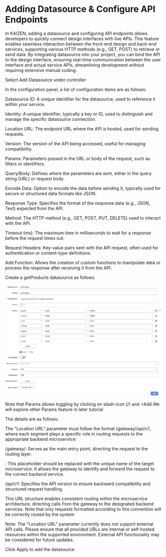 # Adding Datasource & Configure API Endpoints

In KAIZEN, adding a datasource and configuring API endpoints allows developers to quickly connect design interfaces with live APIs. This feature enables seamless interaction between the front-end design and back-end services, supporting various HTTP methods (e.g., GET, POST) to retrieve or send data. By integrating datasource into your project, you can bind the API to the design interface, ensuring real-time communication between the user interface and actual service APIs, streamlining development without requiring extensive manual coding.

Select Add Datasource under controller





In the configuration panel, a list of configuration items are as follows:

Datasource ID: A unique identifier for the datasource, used to reference it within your service.

Identity: A unique identifier, typically a key or ID, used to distinguish and manage the specific datasource connection.

Location URL: The endpoint URL where the API is hosted, used for sending requests.

Version: The version of the API being accessed, useful for managing compatibility.

Params: Parameters passed in the URL or body of the request, such as filters or identifiers.



Query/Body: Defines where the parameters are sent, either in the query string (URL) or request body.

Encode Data: Option to encode the data before sending it, typically used for secure or structured data formats like JSON.

Response Type: Specifies the format of the response data (e.g., JSON, Text) expected from the API.

Method: The HTTP method (e.g., GET, POST, PUT, DELETE) used to interact with the API.

Timeout (ms): The maximum time in milliseconds to wait for a response before the request times out.

Request Headers: Key-value pairs sent with the API request, often used for authentication or content-type definitions.

Add Function: Allows the creation of custom functions to manipulate data or process the response after receiving it from the API.





Create a getProducts datasource as follows





![Image Description](./images/image_103.jpeg)



Note that Params allows toggling by clicking on slash-icon (/) and +Add.We will explore other Params feature in later tutorial





The details are as follows:







The "Location URL" parameter must follow the format /gateway/<service>/api/v1, where each segment plays a specific role in routing requests to the appropriate backend microservice:

/gateway/: Serves as the main entry point, directing the request to the routing layer.

<service>: This placeholder should be replaced with the unique name of the target microservice. It allows the gateway to identify and forward the request to the correct backend service.

/api/v1: Specifies the API version to ensure backward compatibility and structured request handling.

This URL structure enables consistent routing within the microservice architecture, directing calls from the gateway to the designated backend services. Note that only requests formatted according to this convention will be correctly routed by the system



Note: The "Location URL" parameter currently does not support external API calls. Please ensure that all provided URLs are internal or self-hosted resources within the supported environment. External API functionality may be considered for future updates.

Click Apply to add the datasource









